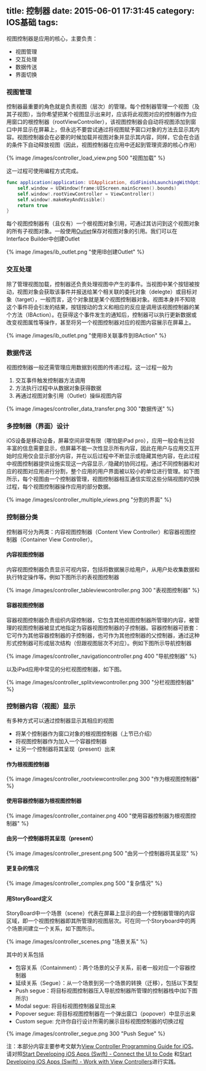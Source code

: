 title: 控制器
date: 2015-06-01 17:31:45
category: IOS基础
tags:
---


视图控制器是应用的核心，主要负责：

* 视图管理
* 交互处理
* 数据传送
* 界面切换


### 视图管理

控制器最重要的角色就是负责视图（层次）的管理。每个控制器管理一个视图（及其子视图），当你希望把某个视图显示出来时，应该将此视图对应的控制器作为应用窗口的根控制器（rootViewController），该视图控制器会自动将视图添加到窗口中并显示在屏幕上，但永远不要尝试通过将视图赋予窗口对象的方法去显示其内容。视图控制器会在必要的时候加载并视图对象并显示其内容，同样，它会在合适的条件下自动释放视图（因此，视图控制器在应用中还起到管理资源的核心作用）

{% image /images/controller_load_view.png 500 "视图加载" %}

这一过程可使用编程方式完成。
```swift
func application(application: UIApplication, didFinishLaunchingWithOptions launchOptions: [NSObject: AnyObjects]?) -> Bool {
	self.window = UIWindow(frame:UIScreen.mainScreen().bounds)
	self.window!.rootViewController = ViewController()
	self.window!.makeKeyAndVisible()
	return true
}
```
每个视图控制器有（且仅有）一个根视图对象引用，可通过其访问到这个视图对象的所有子视图对象。一般使用[Outlet](https://developer.apple.com/library/ios/documentation/General/Conceptual/Devpedia-CocoaApp/Outlet.html)保存对视图对象的引用。我们可以在Interface Builder中创建Outlet

{% image /images/ib_outlet.png  "使用IB创建Outlet" %}


### 交互处理

除了管理视图加载，控制器还负责处理视图中产生的事件。当视图中某个按钮被按动，视图对象会获取该事件并报送给某个相关联的委托对象（delegte）或目标对象（target），一般而言，这个对象就是某个视图控制器对象。视图本身并不知晓这个事件将会引发的结果，按钮按动的含义和相应的反应是调用该视图控制器的某个方法（IBAction）。在获得这个事件发生的通知后，控制器可以执行更新数据或改变视图属性等操作，甚至将另一个视图控制器对应的视图内容展示在屏幕上。

{% image /images/ib_outlet.png  "使用IB关联事件到IBAction" %}

### 数据传送

视图控制器一般还需管理应用数据到视图的传递过程。这一过程一般为

1. 交互事件触发控制器方法调用
2. 方法执行过程中从数据对象获得数据
3. 再通过视图对象引用（Outlet）操纵视图内容

{% image /images/controller_data_transfer.png 300 "数据传送" %}

### 多控制器（界面）设计

iOS设备是移动设备，屏幕空间非常有限（哪怕是iPad pro），应用一般会有比较丰富的信息需要显示，但屏幕不能一次性显示所有内容，因此在用户与应用交互开始时应用仅会显示部分内容，并在以后过程中不断显示或隐藏其他内容，在此过程中视图控制器提供设施实现这一内容显示／隐藏的协同过程。通过不同控制器和对应的视图对应用进行分割，整个应用的用户界面被以较小的单位进行管理。如下图所示，每个视图由一个控制器管理，视图控制器相互通信实现这些分隔视图的切换过程，每个视图控制器操作应用的部分数据。

{% image /images/controller_multiple_views.png "分割的界面" %}

### 控制器分类
控制器可分为两类：内容视图控制器（Content View Controller）和容器视图控制器（Container View Controller）。

#### 内容视图控制器

内容视图控制器负责显示可视内容，包括将数据展示给用户，从用户处收集数据和执行特定操作等。例如下图所示的表视图控制器



{% image /images/controller_tableviewcontroller.png  300 "表视图控制器" %}


#### 容器视图控制器
容器视图控制器负责组织内容控制器，它包含其他视图控制器所管理的内容，被管理的视图控制器被显式地指定为容器视图控制器的子控制器。容器控制器可嵌套：它可作为其他容器控制器的子控制器，也可作为其他控制器的父控制器，通过这种形式控制器可形成层次结构（但跟视图层次不对应）。例如下图所示导航控制器

{% image /images/controller_navigationcontroller.png  400 "导航控制器" %}

以及iPad应用中常见的分栏视图控制器，如下图。


{% image /images/controller_splitviewcontroller.png  300 "分栏视图控制器" %}

### 控制器内容（视图）显示
有多种方式可以通过控制器显示其相应的视图

- 将某个控制器作为窗口对象的根视图控制器（上节已介绍）
- 将视图控制器作为加入一个容器控制器
- 让另一个控制器将其呈现（present）出来

#### 作为根视图控制器

{% image /images/controller_rootviewcontroller.png  300 "作为根视图控制器" %}


#### 使用容器控制器为根视图控制器

{% image /images/controller_container.png  400 "使用容器控制器为根视图控制器" %}


#### 由另一个控制器将其呈现（present）


{% image /images/controller_present.png  500 "由另一个控制器将其呈现" %}


#### 更复杂的情况

{% image /images/controller_complex.png  500 "复杂情况" %}


#### 用StoryBoard定义

StoryBoard中一个场景（scene）代表在屏幕上显示的由一个控制器管理的内容区域，即一个视图控制器即其所管理的视图层次。可在同一个Storyboard中的两个场景间建立一个关系，如下图所示。

{% image /images/controller_scenes.png  "场景关系" %}

其中的关系包括

- 包容关系（Containment）：两个场景的父子关系，前者一般对应一个容器控制器
- 延续关系（Segue）：从一个场景到另一个场景的转换（迁移），包括以下类型
 - Push segue：将目标视图控制器压入导航控制器所管理的控制器栈中(如下图所示)
 - Modal segue: 将目标视图控制器呈现出来
 - Popover segue: 将目标视图控制器在一个弹出窗口（popover）中显示出来
 - Custom segue: 允许你自行设计所需的展示目标视图控制器的切换过程

{% image /images/controller_segue.png  300 "Push Segue" %}



注：本部分内容主要参考文献为[View Controller Programming Guide for iOS](https://developer.apple.com/library/ios/featuredarticles/ViewControllerPGforiPhoneOS/Introduction/Introduction.html)。请对照[Start Developing iOS Apps (Swift) - Connect the UI to Code](https://developer.apple.com/library/ios/referencelibrary/GettingStarted/DevelopiOSAppsSwift/Lesson3.html) 和[Start Developing iOS Apps (Swift) - Work with View Controllers](https://developer.apple.com/library/ios/referencelibrary/GettingStarted/DevelopiOSAppsSwift/Lesson4.html)进行实践。

